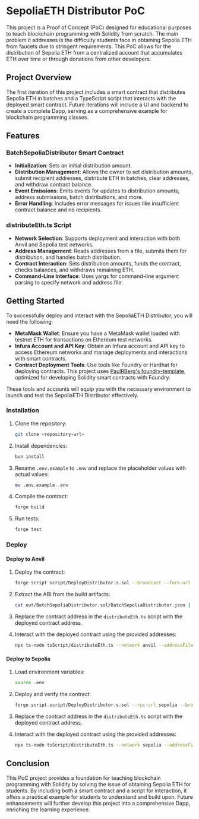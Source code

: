 # SepoliaETH Distributor PoC

This project is a Proof of Concept (PoC) designed for educational purposes to teach blockchain programming with Solidity from scratch. The main problem it addresses is the difficulty students face in obtaining Sepolia ETH from faucets due to stringent requirements. This PoC allows for the distribution of Sepolia ETH from a centralized account that accumulates ETH over time or through donations from other developers.

## Project Overview

The first iteration of this project includes a smart contract that distributes Sepolia ETH in batches and a TypeScript script that interacts with the deployed smart contract. Future iterations will include a UI and backend to create a complete Dapp, serving as a comprehensive example for blockchain programming classes.

## Features

### BatchSepoliaDistributor Smart Contract
- **Initialization**: Sets an initial distribution amount.
- **Distribution Management**: Allows the owner to set distribution amounts, submit recipient addresses, distribute ETH in batches, clear addresses, and withdraw contract balance.
- **Event Emissions**: Emits events for updates to distribution amounts, address submissions, batch distributions, and more.
- **Error Handling**: Includes error messages for issues like insufficient contract balance and no recipients.

### distributeEth.ts Script
- **Network Selection**: Supports deployment and interaction with both Anvil and Sepolia test networks.
- **Address Management**: Reads addresses from a file, submits them for distribution, and handles batch distribution.
- **Contract Interaction**: Sets distribution amounts, funds the contract, checks balances, and withdraws remaining ETH.
- **Command-Line Interface**: Uses yargs for command-line argument parsing to specify network and address file.

## Getting Started

To successfully deploy and interact with the SepoliaETH Distributor, you will need the following:

- **MetaMask Wallet**: Ensure you have a MetaMask wallet loaded with testnet ETH for transactions on Ethereum test networks.
- **Infura Account and API Key**: Obtain an Infura account and API key to access Ethereum networks and manage deployments and interactions with smart contracts.
- **Contract Deployment Tools**: Use tools like Foundry or Hardhat for deploying contracts. This project uses [PaulRBerg's foundry-template](https://github.com/PaulRBerg/foundry-template), optimized for developing Solidity smart contracts with Foundry.

These tools and accounts will equip you with the necessary environment to launch and test the SepoliaETH Distributor effectively.

### Installation

1. Clone the repository:
   ```sh
   git clone <repository-url>
   ```
2. Install dependencies:
   ```sh
   bun install
   ```
3. Rename `.env.example` to `.env` and replace the placeholder values with actual values:
   ```sh
   mv .env.example .env
   ```
4. Compile the contract:
   ```sh
   forge build
   ```
5. Run tests:
   ```sh
   forge test
   ```

### Deploy

#### Deploy to Anvil

1. Deploy the contract:
   ```sh
   forge script script/DeployDistributor.s.sol --broadcast --fork-url http://localhost:8545
   ```

2. Extract the ABI from the build artifacts:
   ```sh
   cat out/BatchSepoliaDistributor.sol/BatchSepoliaDistributor.json | jq .abi > abi/contracts/BatchSepoliaDistributor.sol/BatchSepoliaDistributor.json
   ```

3. Replace the contract address in the `distributeEth.ts` script with the deployed contract address.

4. Interact with the deployed contract using the provided addresses:
   ```sh
   npx ts-node tsScript/distributeEth.ts --network anvil --addressFile ./addresses.txt
   ```

#### Deploy to Sepolia

1. Load environment variables:
   ```sh
   source .env
   ```

2. Deploy and verify the contract:
   ```sh
   forge script script/DeployDistributor.s.sol --rpc-url sepolia --broadcast --verify -vvvv
   ```

3. Replace the contract address in the `distributeEth.ts` script with the deployed contract address.

4. Interact with the deployed contract using the provided addresses:
   ```sh
   npx ts-node tsScript/distributeEth.ts --network sepolia --addressFile ./addresses.txt
   ```

## Conclusion

This PoC project provides a foundation for teaching blockchain programming with Solidity by solving the issue of obtaining Sepolia ETH for students. By including both a smart contract and a script for interaction, it offers a practical example for students to understand and build upon. Future enhancements will further develop this project into a comprehensive Dapp, enriching the learning experience.
